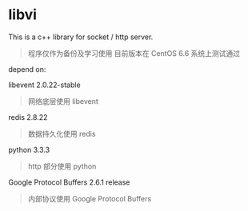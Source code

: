 # libvi
This is a c++ library for socket / http server.
<blockquote>
程序仅作为备份及学习使用
目前版本在 CentOS 6.6 系统上测试通过
</blockquote>

depend on:

libevent 2.0.22-stable <br/>
<blockquote>
网络底层使用 libevent
</blockquote>
redis 2.8.22 <br/>
<blockquote>
数据持久化使用 redis
</blockquote>
python 3.3.3 <br/>
<blockquote>
http 部分使用 python
</blockquote>
Google Protocol Buffers 2.6.1 release <br/>
<blockquote>
内部协议使用 Google Protocol Buffers
</blockquote>